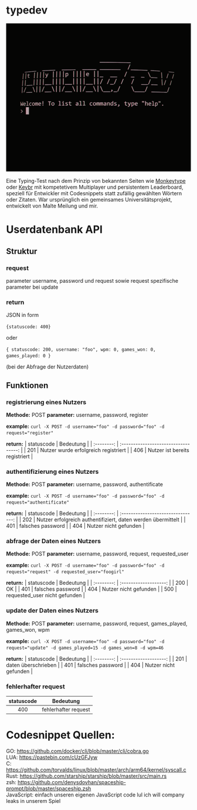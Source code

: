 # typedev

![](images/showcase.gif)

Eine Typing-Test nach dem Prinzip von bekannten Seiten wie [Monkeytype](https://monkeytype.com) oder [Keybr](https://keybr.com) mit kompetetivem Multiplayer und persistentem Leaderboard, speziell für Entwickler mit Codesnippets statt zufällig gewählten Wörtern oder Zitaten. War ursprünglich ein gemeinsames Universitätsprojekt, entwickelt von Malte Meilung und mir.

# Userdatenbank API

## Struktur

### request
parameter username, password und request sowie request spezifische parameter bei update

### return
JSON in form

`{statuscode: 400}`

oder

`{
	statuscode: 200,
	username: "foo",
	wpm: 0,
	games_won: 0,
	games_played: 0
}`

(bei der Abfrage der Nutzerdaten)

## Funktionen
### registrierung eines Nutzers
**Methode:** POST
**parameter:** username, password, register

**example:** `curl -X POST -d username="foo" -d password="foo" -d request="register"`

**return:**
| statuscode | Bedeutung                            | 
| :--------: | :----------------------------------: | 
| 201        | Nutzer wurde erfolgreich registriert | 
| 406        | Nutzer ist bereits registriert       | 

### authentifizierung eines Nutzers
**Methode:** POST
**parameter:** username, password, authentificate

**example:** `curl -X POST -d username="foo" -d password="foo" -d request="authentificate"`

**return:**
| statuscode | Bedeutung                          |
| :--------: | :--------------------------------: |
| 202        | Nutzer erfolgreich authentifiziert, daten werden übermittelt |
| 401        | falsches password                  |
| 404        | Nutzer nicht gefunden              |

### abfrage der Daten eines Nutzers
**Methode:** POST
**parameter:** username, password, request, requested_user

**example:** `curl -X POST -d username="foo" -d password="foo" -d request="request" -d requested_user="foogirl"`

**return:**
| statuscode | Bedeutung             |
| :--------: | :-------------------: |
| 200        | OK                    |
| 401        | falsches password     |
| 404        | Nutzer nicht gefunden |
| 500        | requested_user nicht gefunden |

### update der Daten eines Nutzers
**Methode:** POST
**parameter:** username, password, request, games_played, games_won, wpm

**example:** `curl -X POST -d username="foo" -d password="foo" -d request="update" -d games_played=15 -d games_won=8 -d wpm=46`

**return:**
| statuscode | Bedeutung             |
| :--------: | :-------------------: |
| 201        | daten überschrieben   |
| 401        | falsches password     |
| 404        | Nutzer nicht gefunden |

### fehlerhafter request

| statuscode | Bedeutung            |
| :---------:| :------------------: |
| 400        | fehlerhafter request |

# Codesnippet Quellen:
GO: https://github.com/docker/cli/blob/master/cli/cobra.go  
LUA: https://pastebin.com/cUzGFJyw  
C: https://github.com/torvalds/linux/blob/master/arch/arm64/kernel/syscall.c  
Rust: https://github.com/starship/starship/blob/master/src/main.rs  
zsh: https://github.com/denysdovhan/spaceship-prompt/blob/master/spaceship.zsh  
JavaScript: einfach unseren eigenen JavaScript code lul ich will company leaks in unserem Spiel  
